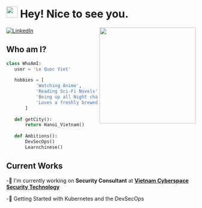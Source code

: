 # <h1><img src="https://emojis.slackmojis.com/emojis/images/1531849430/4246/blob-sunglasses.gif?1531849430" width="30"/> Hey! Nice to see you.</h1> 

<div align="left">
  <a href="https://www.linkedin.com/in/quoc-viet-le-5b6170122/">
    <img
      src="https://img.shields.io/static/v1?logo=linkedin&style=flat-square&color=0072b1&label=LinkedIn&message=%E2%98%86"
      alt="LinkedIn"
    />
  </a>

  <a href="https://app.daily.dev/vietlq414" target="_blank">
    <img
      width="256"
      align="right"
      src="https://api.daily.dev/devcards/096fe33b918a4745b0078d79ace01bc5.png?r=qeo"
    />
  </a>
</div>

 ## Who am I?
 ```python
 class WhoAmI:
 	user = 'Le Quoc Viet'
    
    hobbies = [
            'Watching Anime',
            'Reading Sci-Fi Novels'
            'Being up all Night chasing that ONE BUG...'
            'Loves a freshly brewed cup of tea'
        ]
	
	def getCity():
		return Hanoi_Vietnam()
	
	def Ambitions():
		DevSecOps()
		Learnchinese()	
 ```
 
## Current Works
-👋 I'm currently working on **Security Consultant** at **[Vietnam Cyberspace Security Technology](https://vncs.vn/)**

-👋 Getting Started with Kubernetes and the DevSecOps


<!-- ![Metrics](https://raw.githubusercontent.com/omBratteng/omBratteng/github-metrics/github-metrics.svg)
![Most used languages](https://raw.githubusercontent.com/omBratteng/omBratteng/github-metrics/language.svg)
![Notable contributions](https://raw.githubusercontent.com/omBratteng/omBratteng/github-metrics/notable.svg)
![Achievements](https://raw.githubusercontent.com/omBratteng/omBratteng/github-metrics/achievements.svg) -->